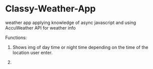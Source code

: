 # Classy-Weather-App
 weather app applying knowledge of async javascript and using AccuWeather API for weather info

 Functions:
 1. Shows img of day time or night time depending on the time of the location user enter.

 2. 
